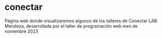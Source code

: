 # conectar
Página web donde visualizaremos algunos de los talleres de Conectar LAB Mendoza, desarrollada por el taller de programación web mes de noviembre 2023
